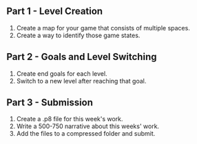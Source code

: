 ## Part 1 - Level Creation
1. Create a map for your game that consists of multiple spaces. 
1. Create a way to identify those game states.

## Part 2 - Goals and Level Switching
1. Create end goals for each level.
1. Switch to a new level after reaching that goal.

## Part 3 - Submission

1. Create a .p8 file for this week's work.
1. Write a 500-750 narrative about this weeks' work. 
1. Add the files to a compressed folder and submit. 
